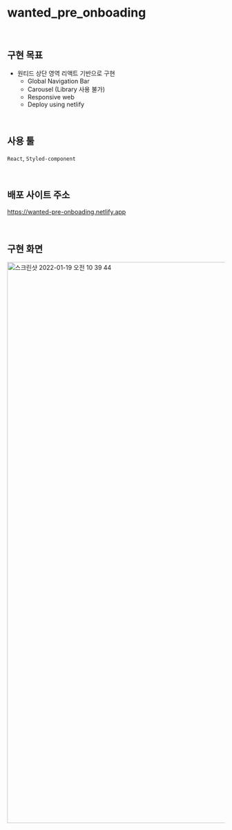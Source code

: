# wanted_pre_onboading

<br/>

## 구현 목표
- 원티드 상단 영역 리액트 기반으로 구현
  - Global Navigation Bar
  - Carousel (Library 사용 불가)
  - Responsive web
  - Deploy using netlify 

<br/>

## 사용 툴
`React`, `Styled-component`

<Br/>

## 배포 사이트 주소
https://wanted-pre-onboading.netlify.app

<br/>

## 구현 화면
<img width="1300" alt="스크린샷 2022-01-19 오전 10 39 44" src="https://user-images.githubusercontent.com/75065159/150047503-69d94b2e-d00f-4c39-a5c6-3accfe2366fb.png">

